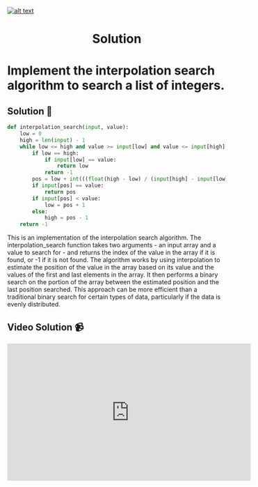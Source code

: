 <a href="https://www.core-code.io/">

![alt text](https://uploads-ssl.webflow.com/5eb2f56932c3562feab232e3/5f73550d00249e7e96c9f3de_Logo.png 'corecodeio')

</a>

<h1 align="center">Solution</h1>

# Implement the interpolation search algorithm to search a list of integers.



## Solution 🏁
    
```python
def interpolation_search(input, value):
    low = 0
    high = len(input) - 1
    while low <= high and value >= input[low] and value <= input[high]:
        if low == high:
            if input[low] == value:
                return low
            return -1
        pos = low + int(((float(high - low) / (input[high] - input[low])) * (value - input[low])))
        if input[pos] == value:
            return pos
        if input[pos] < value:
            low = pos + 1
        else:
            high = pos - 1
    return -1

```

This is an implementation of the interpolation search algorithm. 
The interpolation_search function takes two arguments - an input array and a value to search for - and returns the index of the value in the array if it is found, or -1 if it is not found. The algorithm works by using interpolation to estimate the position of the value in the array based on its value and the values of the first and last elements in the array. It then performs a binary search on the portion of the array between the estimated position and the last position searched. This approach can be more efficient than a traditional binary search for certain types of data, particularly if the data is evenly distributed.

## Video Solution 📹

<iframe width="560" height="315" src="https://www.youtube.com/embed/U8IjI85Uc0c" title="YouTube video player" frameborder="0" allow="accelerometer; autoplay; clipboard-write; encrypted-media; gyroscope; picture-in-picture; web-share" allowfullscreen></iframe>